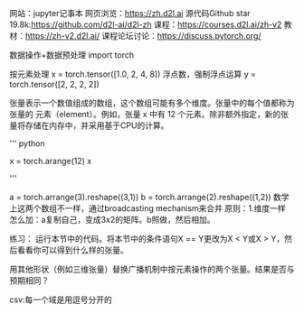网站：jupyter记事本
网页浏览：https://zh.d2l.ai
源代码Github star 19.8k:https://github.com/d2l-ai/d2l-zh
课程：https://courses.d2l.ai/zh-v2
教材：https://zh-v2.d2l.ai/
课程论坛讨论：https://discuss.pytorch.org/

数据操作+数据预处理
import torch

按元素处理
x = torch.tensor([1.0, 2, 4, 8]) 浮点数，强制浮点运算
y = torch.tensor([2, 2, 2, 2])

张量表示一个数值组成的数组，这个数组可能有多个维度。张量中的每个值都称为张量的 元素（element）。例如，张量 x 中有 12 个元素。除非额外指定，新的张量将存储在内存中，并采用基于CPU的计算。

''' python

x = torch.arange(12)
x

'''

a = torch.arrange(3).reshape((3,1))
b = torch.arrange(2).reshape((1,2))
数学上这两个数组不一样，通过broadcasting mechanism来合并
原则：1.维度一样
怎么加：a复制自己，变成3x2的矩阵。b照做，然后相加。

练习：
运行本节中的代码。将本节中的条件语句X == Y更改为X < Y或X > Y，然后看看你可以得到什么样的张量。

用其他形状（例如三维张量）替换广播机制中按元素操作的两个张量。结果是否与预期相同？

csv:每一个域是用逗号分开的